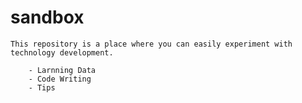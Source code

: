 # sandbox

    This repository is a place where you can easily experiment with technology development.

        - Larnning Data
        - Code Writing
        - Tips
        